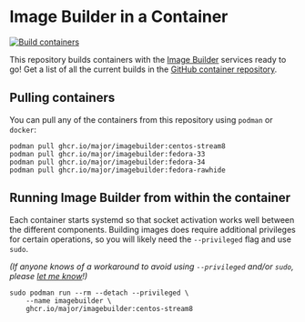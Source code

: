 # Image Builder in a Container

[![Build containers](https://github.com/major/imagebuilder/actions/workflows/build_containers.yml/badge.svg?branch=main)](https://github.com/major/imagebuilder/actions/workflows/build_containers.yml)

This repository builds containers with the [Image Builder] services ready to go!
Get a list of all the current builds in the [GitHub container repository].

## Pulling containers

You can pull any of the containers from this repository using `podman` or
`docker`:

```console
podman pull ghcr.io/major/imagebuilder:centos-stream8
podman pull ghcr.io/major/imagebuilder:fedora-33
podman pull ghcr.io/major/imagebuilder:fedora-34
podman pull ghcr.io/major/imagebuilder:fedora-rawhide
```

## Running Image Builder from within the container

Each container starts systemd so that socket activation works well between the
different components. Building images does require additional privileges for
certain operations, so you will likely need the `--privileged` flag and use
`sudo`.

_(If anyone knows of a workaround to avoid using `--privileged` and/or `sudo`,
please [let me know](mailto:major+imagebuilder@mhtx.net)!)_

```shell
sudo podman run --rm --detach --privileged \
    --name imagebuilder \
    ghcr.io/major/imagebuilder:centos-stream8
```

[Image Builder]: https://www.osbuild.org/documentation/
[GitHub container repository]: https://github.com/major/imagebuilder/pkgs/container/imagebuilder
